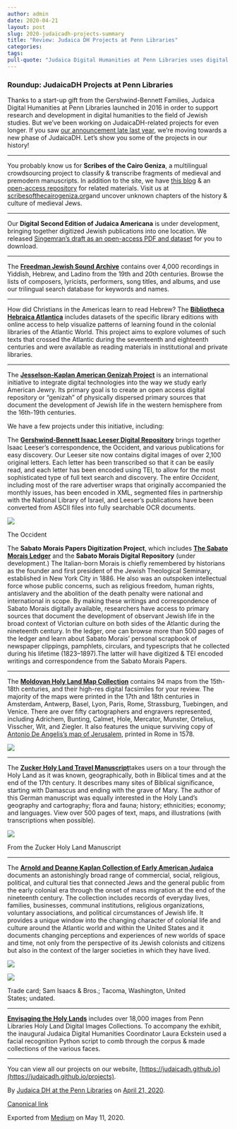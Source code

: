 ```yaml
---
author: admin
date: 2020-04-21
layout: post
slug: 2020-judaicadh-projects-summary
title: "Review: Judaica DH Projects at Penn Libraries"
categories:
tags:
pull-quote: "Judaica Digital Humanities at Penn Libraries uses digital technologies to augment & transform the ways in which to explore Jewish history."
---
```


### Roundup: JudaicaDH Projects at Penn Libraries

Thanks to a start-up gift from the Gershwind-Bennett Families, Judaica Digital Humanities at Penn Libraries launched in 2016 in order to support research and development in digital humanities to the field of Jewish studies. But we’ve been working on JudaicaDH-related projects for even longer. If you saw [our announcement late last year](https://www.library.upenn.edu/blogs/libraries-news/2019/12/02/gifts-from-arnold-and-deanne-kaplan-totaling-12-million-enrich-judaic-scholarship-and-digital-humanities-at-the-university-of-pennsylvania-libraries), we’re moving towards a new phase of JudaicaDH. Let’s show you some of the projects in our history!

* * * * *

You probably know us for **Scribes of the Cairo Geniza**, a multilingual crowdsourcing project to classify & transcribe fragments of medieval and premodern manuscripts. In addition to the site, we have [this blog](http://medium.com/@judaicadh) & an [open-access repository](https://repository.upenn.edu/cairogeniza/) for related materials. Visit us at [scribesofthecairogeniza.org](http://scribesofthecairogeniza.org)and uncover unknown chapters of the history & culture of medieval Jews.

* * * * *

Our **Digital Second Edition of Judaica Americana** is under development, bringing together digitized Jewish publications into one location. We released [Singemran’s draft as an open-access PDF and dataset](https://repository.upenn.edu/judaica_americana/) for you to download.

* * * * *

The [**Freedman Jewish Sound Archive**](http://sceti.library.upenn.edu/freedman/learn_today.cfm) contains over 4,000 recordings in Yiddish, Hebrew, and Ladino from the 19th and 20th centuries. Browse the lists of composers, lyricists, performers, song titles, and albums, and use our trilingual search database for keywords and names.

* * * * *

How did Christians in the Americas learn to read Hebrew? The [**Bibliotheca Hebraica Atlantica**](https://judaicadh.github.io/bibliothecahebraicaatlantica/) includes datasets of the specific library editions with online access to help visualize patterns of learning found in the colonial libraries of the Atlantic World. This project aims to explore volumes of such texts that crossed the Atlantic during the seventeenth and eighteenth centuries and were available as reading materials in institutional and private libraries.

* * * * *

The [**Jesselson-Kaplan American Genizah Project**](http://ubuwebser.cajs.upenn.edu/agproject.php) is an international initiative to integrate digital technologies into the way we study early American Jewry. Its primary goal is to create an open access digital repository or “genizah” of physically dispersed primary sources that document the development of Jewish life in the western hemisphere from the 16th-19th centuries.

We have a few projects under this initiative, including:

The [**Gershwind-Bennett Isaac Leeser Digital Repository**](http://leeser.library.upenn.edu/ilproject.php) brings together Isaac Leeser’s correspondence, the Occident, and various publications for easy discovery. Our Leeser site now contains digital images of over 2,100 original letters. Each letter has been transcribed so that it can be easily read, and each letter has been encoded using TEI, to allow for the most sophisticated type of full text search and discovery. The entire *Occident*, including most of the rare advertiser wraps that originally accompanied the monthly issues, has been encoded in XML, segmented files in partnership with the National Library of Israel, and Leeser’s publications have been converted from ASCII files into fully searchable OCR documents.

![](https://cdn-images-1.medium.com/max/800/1*O1h4qRt4SXmHOH8AYF8aaQ.png)

The Occident

The **Sabato Morais Papers Digitization Project**, which includes [**The Sabato Morais Ledger**](http://sceti.library.upenn.edu/morais/) and the **Sabato Morais Digital Repository** (under development.) The Italian-born Morais is chiefly remembered by historians as the founder and first president of the Jewish Theological Seminary, established in New York City in 1886. He also was an outspoken intellectual force whose public concerns, such as religious freedom, human rights, antislavery and the abolition of the death penalty were national and international in scope. By making these writings and correspondence of Sabato Morais digitally available, researchers have access to primary sources that document the development of observant Jewish life in the broad context of Victorian culture on both sides of the Atlantic during the nineteenth century. In the ledger, one can browse more than 500 pages of the ledger and learn about Sabato Morais’ personal scrapbook of newspaper clippings, pamphlets, circulars, and typescripts that he collected during his lifetime (1823–1897).The latter will have digitized & TEI encoded writings and correspondence from the Sabato Morais Papers.

* * * * *

The [**Moldovan Holy Land Map Collection**](http://sceti.library.upenn.edu/moldovanmaps/index.cfm) contains 94 maps from the 15th-18th centuries, and their high-res digital facsimiles for your review. The majority of the maps were printed in the 17th and 18th centuries in Amsterdam, Antwerp, Basel, Lyon, Paris, Rome, Strassburg, Tuebingen, and Venice. There are over fifty cartographers and engravers represented, including Adrichem, Bunting, Calmet, Hole, Mercator, Munster, Ortelius, Visscher, Wit, and Ziegler. It also features the unique surviving copy of [Antonio De Angelis’s map of Jerusalem](http://sceti.library.upenn.edu/moldovanmaps/about.cfm#), printed in Rome in 1578.

![](https://cdn-images-1.medium.com/max/800/1*68Ks_ge7-ZuX95NS6ajZjA.jpeg)

* * * * *

The [**Zucker Holy Land Travel Manuscript**](http://sceti.library.upenn.edu/zucker/)takes users on a tour through the Holy Land as it was known, geographically, both in Biblical times and at the end of the 17th century. It describes many sites of Biblical significance, starting with Damascus and ending with the grave of Mary. The author of this German manuscript was equally interested in the Holy Land’s geography and cartography; flora and fauna; history; ethnicities; economy; and languages. View over 500 pages of text, maps, and illustrations (with transcriptions when possible).

![](https://cdn-images-1.medium.com/max/800/1*J0Qho1qH_eA70gorAM-WYA.jpeg)

From the Zucker Holy Land Manuscript

* * * * *

The [**Arnold and Deanne Kaplan Collection of Early American Judaica**](https://kaplan.exhibits.library.upenn.edu/) documents an astonishingly broad range of commercial, social, religious, political, and cultural ties that connected Jews and the general public from the early colonial era through the onset of mass migration at the end of the nineteenth century. The collection includes records of everyday lives, families, businesses, communal institutions, religious organizations, voluntary associations, and political circumstances of Jewish life. It provides a unique window into the changing character of colonial life and culture around the Atlantic world and within the United States and it documents changing perceptions and experiences of new worlds of space and time, not only from the perspective of its Jewish colonists and citizens but also in the context of the larger societies in which they have lived.

![](https://cdn-images-1.medium.com/max/400/1*UFK1qmH4Y8Gmn8Mcw_xEig.jpeg)

![](https://cdn-images-1.medium.com/max/800/1*heM5g-13tTrzH7nKKjHSug.jpeg)

Trade card; Sam Isaacs & Bros.; Tacoma, Washington, United States; undated.

* * * * *

[**Envisaging the Holy Lands**](http://pennds.org/holyland/) includes over 18,000 images from Penn Libraries Holy Land Digital Images Collections. To accompany the exhibit, the inaugural Judaica Digital Humanities Coordinator Laura Eckstein used a facial recognition Python script to comb through the corpus & made collections of the various faces.

* * * * *

You can view all our projects on our website, [https://judaicadh.github.io](https://judaicadh.github.io/projects).

By [Judaica DH at the Penn Libraries](https://medium.com/@judaicadh) on [April 21, 2020](https://medium.com/p/6ac3cfdf6a4b).

[Canonical link](https://medium.com/@judaicadh/roundup-judaicadh-projects-at-penn-libraries-6ac3cfdf6a4b)

Exported from [Medium](https://medium.com) on May 11, 2020.

